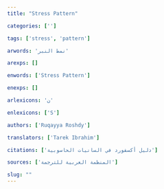 ```yaml
---
title: "Stress Pattern"

categories: ['']

tags: ['stress', 'pattern']

arwords: 'نمط النبر'

arexps: []

enwords: ['Stress Pattern']

enexps: []

arlexicons: 'ن'

enlexicons: ['S']

authors: ['Ruqayya Roshdy']

translators: ['Tarek Ibrahim']

citations: ['دليل أكسفورد في السانيات الحاسوبية']

sources: ['المنظمة العربية للترجمة']

slug: ""
---
```

